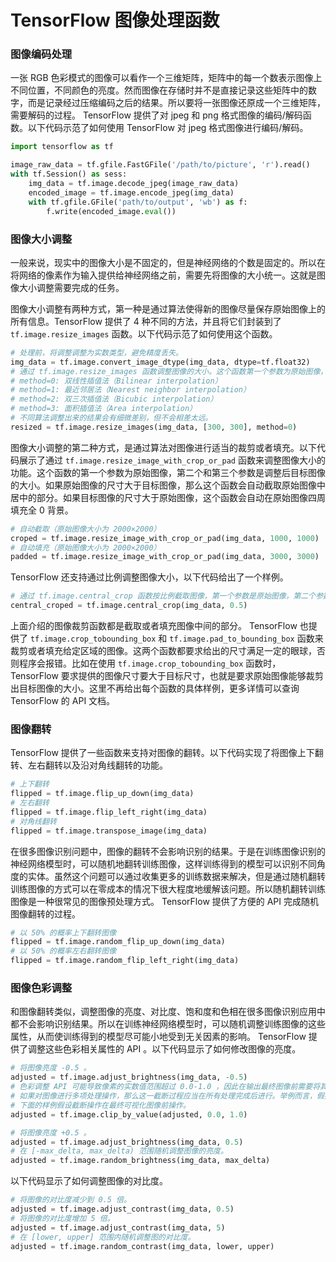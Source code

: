 # TensorFlow 图像处理函数

### 图像编码处理

一张 RGB 色彩模式的图像可以看作一个三维矩阵，矩阵中的每一个数表示图像上不同位置，不同颜色的亮度。然而图像在存储时并不是直接记录这些矩阵中的数字，而是记录经过压缩编码之后的结果。所以要将一张图像还原成一个三维矩阵，需要解码的过程。 TensorFlow 提供了对 jpeg 和 png 格式图像的编码/解码函数。以下代码示范了如何使用 TensorFlow 对 jpeg 格式图像进行编码/解码。

```python
import tensorflow as tf

image_raw_data = tf.gfile.FastGFile('/path/to/picture', 'r').read()
with tf.Session() as sess:
    img_data = tf.image.decode_jpeg(image_raw_data)
    encoded_image = tf.image.encode_jpeg(img_data)
    with tf.gfile.GFile('path/to/output', 'wb') as f:
        f.write(encoded_image.eval())
```

### 图像大小调整

一般来说，现实中的图像大小是不固定的，但是神经网络的个数是固定的。所以在将网络的像素作为输入提供给神经网络之前，需要先将图像的大小统一。这就是图像大小调整需要完成的任务。

图像大小调整有两种方式，第一种是通过算法使得新的图像尽量保存原始图像上的所有信息。TensorFlow 提供了 4 种不同的方法，并且将它们封装到了 `tf.image.resize_images` 函数。以下代码示范了如何使用这个函数。

```python
# 处理前，将调整调整为实数类型，避免精度丢失。
img_data = tf.image.convert_image_dtype(img_data, dtype=tf.float32)
# 通过 tf.image.resize_images 函数调整图像的大小。这个函数第一个参数为原始图像，第二个参数为调整后图像的大小， method 参数给出了调整图像的算法。
# method=0: 双线性插值法（Bilinear interpolation）
# method=1: 最近邻居法（Nearest neighbor interpolation）
# method=2: 双三次插值法（Bicubic interpolation）
# method=3: 面积插值法（Area interpolation）
# 不同算法调整出来的结果会有细微差别，但不会相差太远。
resized = tf.image.resize_images(img_data, [300, 300], method=0)
```

图像大小调整的第二种方式，是通过算法对图像进行适当的裁剪或者填充。以下代码展示了通过 `tf.image.resize_image_with_crop_or_pad` 函数来调整图像大小的功能。这个函数的第一个参数为原始图像，第二个和第三个参数是调整后目标图像的大小。如果原始图像的尺寸大于目标图像，那么这个函数会自动截取原始图像中居中的部分。如果目标图像的尺寸大于原始图像，这个函数会自动在原始图像四周填充全 0 背景。

```python
# 自动截取（原始图像大小为 2000×2000）
croped = tf.image.resize_image_with_crop_or_pad(img_data, 1000, 1000)
# 自动填充（原始图像大小为 2000×2000）
padded = tf.image.resize_image_with_crop_or_pad(img_data, 3000, 3000)
```

TensorFlow 还支持通过比例调整图像大小，以下代码给出了一个样例。

```python
# 通过 tf.image.central_crop 函数按比例截取图像，第一个参数是原始图像，第二个参数为调整比例，这个比例需要一个 (0,1] 的实数。
central_croped = tf.image.central_crop(img_data, 0.5)
```

上面介绍的图像裁剪函数都是截取或者填充图像中间的部分。 TensorFlow 也提供了 `tf.image.crop_tobounding_box` 和 `tf.image.pad_to_bounding_box` 函数来裁剪或者填充给定区域的图像。这两个函数都要求给出的尺寸满足一定的眼球，否则程序会报错。比如在使用 `tf.image.crop_tobounding_box` 函数时， TensorFlow 要求提供的图像尺寸要大于目标尺寸，也就是要求原始图像能够裁剪出目标图像的大小。这里不再给出每个函数的具体样例，更多详情可以查询 TensorFlow 的 API 文档。

### 图像翻转

TensorFlow 提供了一些函数来支持对图像的翻转。以下代码实现了将图像上下翻转、左右翻转以及沿对角线翻转的功能。

```python
# 上下翻转
flipped = tf.image.flip_up_down(img_data)
# 左右翻转
flipped = tf.image.flip_left_right(img_data)
# 对角线翻转
flipped = tf.image.transpose_image(img_data)
```

在很多图像识别问题中，图像的翻转不会影响识别的结果。于是在训练图像识别的神经网络模型时，可以随机地翻转训练图像，这样训练得到的模型可以识别不同角度的实体。虽然这个问题可以通过收集更多的训练数据来解决，但是通过随机翻转训练图像的方式可以在零成本的情况下很大程度地缓解该问题。所以随机翻转训练图像是一种很常见的图像预处理方式。 TensorFlow 提供了方便的 API 完成随机图像翻转的过程。

```python
# 以 50% 的概率上下翻转图像
flipped = tf.image.random_flip_up_down(img_data)
# 以 50% 的概率左右翻转图像
flipped = tf.image.random_flip_left_right(img_data)
```

### 图像色彩调整

和图像翻转类似，调整图像的亮度、对比度、饱和度和色相在很多图像识别应用中都不会影响识别结果。所以在训练神经网络模型时，可以随机调整训练图像的这些属性，从而使训练得到的模型尽可能小地受到无关因素的影响。 TensorFlow 提供了调整这些色彩相关属性的 API 。以下代码显示了如何修改图像的亮度。

```python
# 将图像亮度 -0.5 。
adjusted = tf.image.adjust_brightness(img_data, -0.5)
# 色彩调整 API 可能导致像素的实数值范围超过 0.0-1.0 ，因此在输出最终图像前需要将其值截断在 0.0-1.0 范围区间，否则不仅图像无法正常可视化，以此为输入的神经网络的训练质量也可能受到影响。
# 如果对图像进行多项处理操作，那么这一截断过程应当在所有处理完成后进行。举例而言，假如对图像依次提高亮度和减少对比度，那么第二个操作可能将第一个操作生成的部分过亮的像素拉回到不超过 1.0 的范围内，因此在第一个操作后不应该立即截断。
# 下面的样例假设截断操作在最终可视化图像前操作。
adjusted = tf.image.clip_by_value(adjusted, 0.0, 1.0)

# 将图像亮度 +0.5 。
adjusted = tf.image.adjust_brightness(img_data, 0.5)
# 在 [-max_delta, max_delta) 范围随机调整图像的亮度。
adjusted = tf.image.random_brightness(img_data, max_delta)
```

以下代码显示了如何调整图像的对比度。

```python
# 将图像的对比度减少到 0.5 倍。
adjusted = tf.image.adjust_contrast(img_data, 0.5)
# 将图像的对比度增加 5 倍。
adjusted = tf.image.adjust_contrast(img_data, 5)
# 在 [lower, upper] 范围内随机调整图的对比度。
adjusted = tf.image.random_contrast(img_data, lower, upper)
```
